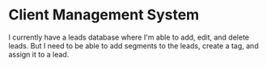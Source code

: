 # Client Management System

I currently have a leads database where I'm able to add, edit, and delete leads. But I need to be able to add segments to the leads, create a tag, and assign it to a lead.